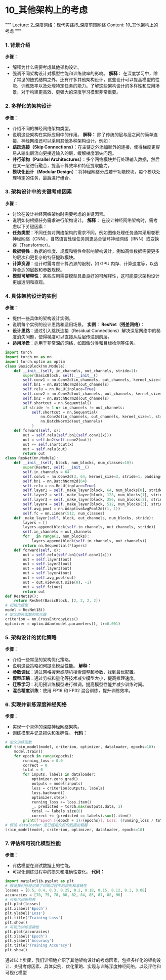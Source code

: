 # 10_其他架构上的考虑
"""
Lecture: 2_深度网络：现代实践/6_深度前馈网络
Content: 10_其他架构上的考虑
"""
### 1. 背景介绍
**步骤：**
- 解释为什么需要考虑其他架构设计。
- 强调不同架构设计对模型性能和训练效率的影响。
**解释：**
在深度学习中，除了常见的链式结构之外，还有许多其他架构设计，这些设计可以提高模型的性能、训练效率以及处理特定任务的能力。了解这些架构设计的多样性和应用场景，对于构建更高效、更强大的深度学习模型非常重要。
### 2. 多样化的架构设计
**步骤：**
- 介绍不同的神经网络架构类型。
- 说明这些架构在实际应用中的作用。
**解释：**
除了传统的层与层之间的简单连接，神经网络还可以采用其他多种架构设计，例如：
- **跳跃连接（Skip Connections）**：在主链之外添加额外的连接，使得梯度更容易从输出层流向更接近输入的层，缓解梯度消失问题。
- **并行架构（Parallel Architectures）**：多个网络模块并行处理输入数据，然后在某一层进行融合，提高计算效率和特征提取能力。
- **模块化设计（Modular Design）**：将神经网络分成若干功能模块，每个模块处理特定的任务，最后进行组合。
### 3. 架构设计中的关键考虑因素
**步骤：**
- 讨论在设计神经网络架构时需要考虑的关键因素。
- 说明如何根据任务需求进行架构设计。
**解释：**
在设计神经网络架构时，需考虑以下关键因素：
- **任务类型**：不同任务对网络架构的需求不同，例如图像处理任务通常采用卷积神经网络（CNN），自然语言处理任务则更适合循环神经网络（RNN）或变换器（Transformer）。
- **数据特性**：数据的维度、规模和特性会影响架构设计，例如高维数据需要更多的层次和更复杂的特征提取模块。
- **计算资源**：设计时需考虑计算资源的限制，如 GPU 内存、计算速度等，以选择合适的层数和参数规模。
- **模型可解释性**：某些应用需要模型具备良好的可解释性，这可能要求架构设计更加透明和直观。
### 4. 具体架构设计的实例
**步骤：**
- 提供一些具体的架构设计实例。
- 说明每个实例的设计思路和适用场景。
**实例：**
**ResNet（残差网络）**：
- **设计思路**：通过引入跳跃连接（Residual Connections）解决深层网络中的梯度消失问题，使得梯度可以直接从后层传递到前层。
- **适用场景**：适用于非常深的网络，如图像分类和目标检测等任务。
```python
import torch
import torch.nn as nn
import torch.optim as optim
class BasicBlock(nn.Module):
    def __init__(self, in_channels, out_channels, stride=1):
        super(BasicBlock, self).__init__()
        self.conv1 = nn.Conv2d(in_channels, out_channels, kernel_size=3, stride=stride, padding=1)
        self.bn1 = nn.BatchNorm2d(out_channels)
        self.relu = nn.ReLU(inplace=True)
        self.conv2 = nn.Conv2d(out_channels, out_channels, kernel_size=3, padding=1)
        self.bn2 = nn.BatchNorm2d(out_channels)
        self.shortcut = nn.Sequential()
        if stride != 1 or in_channels != out_channels:
            self.shortcut = nn.Sequential(
                nn.Conv2d(in_channels, out_channels, kernel_size=1, stride=stride),
                nn.BatchNorm2d(out_channels)
            )
    def forward(self, x):
        out = self.relu(self.bn1(self.conv1(x)))
        out = self.bn2(self.conv2(out))
        out += self.shortcut(x)
        out = self.relu(out)
        return out
class ResNet(nn.Module):
    def __init__(self, block, num_blocks, num_classes=10):
        super(ResNet, self).__init__()
        self.in_channels = 64
        self.conv1 = nn.Conv2d(3, 64, kernel_size=3, stride=1, padding=1)
        self.bn1 = nn.BatchNorm2d(64)
        self.relu = nn.ReLU(inplace=True)
        self.layer1 = self._make_layer(block, 64, num_blocks[0], stride=1)
        self.layer2 = self._make_layer(block, 128, num_blocks[1], stride=2)
        self.layer3 = self._make_layer(block, 256, num_blocks[2], stride=2)
        self.layer4 = self._make_layer(block, 512, num_blocks[3], stride=2)
        self.avg_pool = nn.AdaptiveAvgPool2d((1, 1))
        self.fc = nn.Linear(512, num_classes)
    def _make_layer(self, block, out_channels, num_blocks, stride):
        layers = []
        layers.append(block(self.in_channels, out_channels, stride))
        self.in_channels = out_channels
        for _ in range(1, num_blocks):
            layers.append(block(self.in_channels, out_channels))
        return nn.Sequential(*layers)
    def forward(self, x):
        out = self.relu(self.bn1(self.conv1(x)))
        out = self.layer1(out)
        out = self.layer2(out)
        out = self.layer3(out)
        out = self.layer4(out)
        out = self.avg_pool(out)
        out = out.view(out.size(0), -1)
        out = self.fc(out)
        return out
def ResNet18():
    return ResNet(BasicBlock, [2, 2, 2, 2])
# 初始化模型
model = ResNet18()
# 定义损失函数和优化器
criterion = nn.CrossEntropyLoss()
optimizer = optim.Adam(model.parameters(), lr=0.001)
```
### 5. 架构设计的优化策略
**步骤：**
- 介绍一些常见的架构优化策略。
- 说明这些策略如何提高模型性能。
**解释：**
- **参数调优**：通过网格搜索或随机搜索调整超参数，找到最优配置。
- **模型压缩**：通过剪枝和量化等技术减少模型大小，提高推理速度。
- **迁移学习**：利用预训练模型进行微调，提高模型性能并减少训练时间。
- **混合精度训练**：使用 FP16 和 FP32 混合训练，提升训练效率。
### 6. 实现并训练深度神经网络
**步骤：**
- 实现一个具体的深度神经网络架构。
- 训练模型并记录损失和准确性。
**代码：**
```python
# 定义训练函数
def train_model(model, criterion, optimizer, dataloader, epochs=10):
    model.train()
    for epoch in range(epochs):
        running_loss = 0.0
        correct = 0
        total = 0
        for inputs, labels in dataloader:
            optimizer.zero_grad()
            outputs = model(inputs)
            loss = criterion(outputs, labels)
            loss.backward()
            optimizer.step()
            running_loss += loss.item()
            _, predicted = torch.max(outputs.data, 1)
            total += labels.size(0)
            correct += (predicted == labels).sum().item()
        print(f'Epoch [{epoch + 1}/{epochs}], Loss: {running_loss / total:.4f}, Accuracy: {100 * correct / total:.2f}%')
# 假设 dataloader 是已经定义好的数据加载器
train_model(model, criterion, optimizer, dataloader, epochs=10)
```
### 7. 评估和可视化模型性能
**步骤：**
- 评估模型在测试数据上的性能。
- 可视化训练过程中的损失和准确性变化。
**代码：**
```python
import matplotlib.pyplot as plt
# 假设我们已经记录了训练过程中的损失和准确性
losses = [0.5, 0.4, 0.3, 0.25, 0.2, 0.18, 0.15, 0.12, 0.1, 0.08]
accuracies = [70, 75, 78, 80, 82, 84, 85, 87, 88, 90]
# 可视化训练损失
plt.plot(losses)
plt.xlabel('Epoch')
plt.ylabel('Loss')
plt.title('Training Loss')
plt.show()
# 可视化训练准确性
plt.plot(accuracies)
plt.xlabel('Epoch')
plt.ylabel('Accuracy')
plt.title('Training Accuracy')
plt.show()
```
通过以上步骤，我们详细地介绍了其他架构设计的考虑因素，包括多样化的架构设计、关键考虑因素、具体实例、优化策略、实现与训练深度神经网络，以及评估和可视化模型